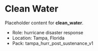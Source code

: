 # Clean Water

Placeholder content for **clean_water**.

- Role: hurricane disaster response
- Location: Tampa, Florida
- Pack: tampa_hurr_post_sustenance_v1
